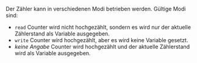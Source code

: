 Der Zähler kann in verschiedenen Modi betrieben werden. Gültige Modi sind:
- `read` Counter wird nicht hochgezählt, sondern es wird nur der aktuelle Zählerstand als Variable ausgegeben.
- `write` Counter wird hochgezählt, aber es wird keine Variable gesetzt.
- *keine Angabe* Counter wird hochgezählt und der aktuelle Zählerstand wird als Variable ausgegeben.